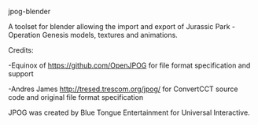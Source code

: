 jpog-blender

A toolset for blender allowing the import and export of Jurassic Park - Operation Genesis models, textures and animations.

Credits:

-Equinox of https://github.com/OpenJPOG for file format specification and support

-Andres James http://tresed.trescom.org/jpog/ for ConvertCCT source code and original file format specification

JPOG was created by Blue Tongue Entertainment for Universal Interactive.
